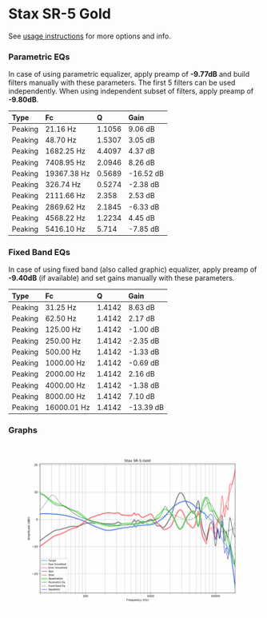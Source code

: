 # Stax SR-5 Gold
See [usage instructions](https://github.com/jaakkopasanen/AutoEq#usage) for more options and info.

### Parametric EQs
In case of using parametric equalizer, apply preamp of **-9.77dB** and build filters manually
with these parameters. The first 5 filters can be used independently.
When using independent subset of filters, apply preamp of **-9.80dB**.

| Type    | Fc          |      Q | Gain      |
|:--------|:------------|:-------|:----------|
| Peaking | 21.16 Hz    | 1.1056 | 9.06 dB   |
| Peaking | 48.70 Hz    | 1.5307 | 3.05 dB   |
| Peaking | 1682.25 Hz  | 4.4097 | 4.37 dB   |
| Peaking | 7408.95 Hz  | 2.0946 | 8.26 dB   |
| Peaking | 19367.38 Hz | 0.5689 | -16.52 dB |
| Peaking | 326.74 Hz   | 0.5274 | -2.38 dB  |
| Peaking | 2111.66 Hz  | 2.358  | 2.53 dB   |
| Peaking | 2869.62 Hz  | 2.1845 | -6.33 dB  |
| Peaking | 4568.22 Hz  | 1.2234 | 4.45 dB   |
| Peaking | 5416.10 Hz  | 5.714  | -7.85 dB  |

### Fixed Band EQs
In case of using fixed band (also called graphic) equalizer, apply preamp of **-9.40dB**
(if available) and set gains manually with these parameters.

| Type    | Fc          |      Q | Gain      |
|:--------|:------------|:-------|:----------|
| Peaking | 31.25 Hz    | 1.4142 | 8.63 dB   |
| Peaking | 62.50 Hz    | 1.4142 | 2.17 dB   |
| Peaking | 125.00 Hz   | 1.4142 | -1.00 dB  |
| Peaking | 250.00 Hz   | 1.4142 | -2.35 dB  |
| Peaking | 500.00 Hz   | 1.4142 | -1.33 dB  |
| Peaking | 1000.00 Hz  | 1.4142 | -0.69 dB  |
| Peaking | 2000.00 Hz  | 1.4142 | 2.16 dB   |
| Peaking | 4000.00 Hz  | 1.4142 | -1.38 dB  |
| Peaking | 8000.00 Hz  | 1.4142 | 7.10 dB   |
| Peaking | 16000.01 Hz | 1.4142 | -13.39 dB |

### Graphs
![](./Stax%20SR-5%20Gold.png)